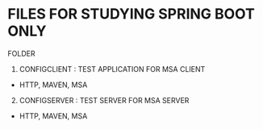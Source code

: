 # FILES FOR STUDYING SPRING BOOT ONLY

FOLDER
1. CONFIGCLIENT : TEST APPLICATION FOR MSA CLIENT
- HTTP, MAVEN, MSA
2. CONFIGSERVER : TEST SERVER FOR MSA SERVER
- HTTP, MAVEN, MSA
